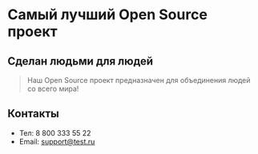 # Самый лучший Open Source проект

## Сделан людьми для людей

> Наш Open Source проект предназначен для объединения людей со всего мира!

## Контакты
* Тел: 8 800 333 55 22
* Email: support@test.ru
